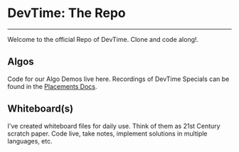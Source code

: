# DevTime: The Repo

---

Welcome to the official Repo of DevTime. Clone and code along!.

## Algos

Code for our Algo Demos live here. Recordings of DevTime Specials can be found in the [Placements Docs](https://placements-docs.appacademy.io).

## Whiteboard(s)

I've created whiteboard files for daily use. Think of them as 21st Century scratch paper. Code live, take notes, implement solutions in multiple languages, etc. 
